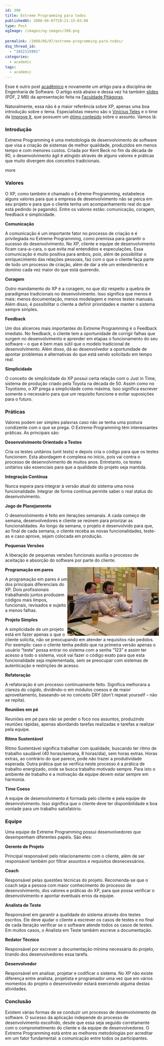 ```yaml
---
id: 390
title: Extreme Programming para todos
publishedAt: 2008-06-07T20:21:15-03:00
type: Post
ogImage: /images/og-images/390.png

permalink: /2008/06/07/extreme-programming-para-todos/
dsq_thread_id:
  - "1022115991"
categories:
  - academic
tags:
  - academic
---
```

Esse é outro post [acadêmico](http://www.leonardofaria.net/tag/academico) e novamente um artigo para a disciplina de Engenharia de Software. O artigo está abaixo e dessa vez há também [slides](/wp-content/uploads/2008/06/XP.pdf) (PDF, 2 MB) da apresentação feita na [Faculdade Pitágoras](http://www.faculdadepitagoras.com.br/).

Naturalmente, essa não é a maior referência sobre XP, apenas uma boa introdução sobre o tema. Especialistas mesmo são o [Vinícius Teles](http://www.improveit.com.br/vinicius) e o time da [Improve It](http://www.improveit.com.br), que possuem um [ótimo conteúdo](http://www.improveit.com.br/xp) sobre o assunto. Vamos lá:

### Introdução

Extreme Programming é uma metodologia de desenvolvimento de software que visa a criação de sistemas de melhor qualidade, produzidos em menos tempo e com menores custos. Criada por Kent Beck no fim da década de 90, o desenvolvimento ágil é atingido através de alguns valores e práticas que muito divergem dos conceitos tradicionais.

<span className="hidden">more</span>

### Valores

O XP, como também é chamado o Extreme Programming, estabelece alguns valores para que a empresa de desenvolvimento não se perca em seu projeto e para que o cliente tenha um acompanhamento real do que está pedindo (e pagando). Entre os valores estão: comunicação, coragem, feedback e simplicidade.

**Comunicação**

A comunicação é um importante fator no processo de criação e é privilegiada no Extreme Programming, como premissa para garantir o sucesso do desenvolvimento. No XP, cliente e equipe de desenvolvimento ficam cara-a-cara, o que evita mal entendidos e especulações. Essa comunicação é muito positiva para ambos, pois, além de possibilitar o enriquecimento das relações pessoais, faz com o que o cliente faça parte de todo um processo de criação, além de dar a ele um entendimento e domínio cada vez maior do que está querendo. 

**Coragem**

Outro mandamento do XP é a coragem, no que diz respeito a quebra de paradigmas tradicionais no desenvolvimento. Isso significa que menos é mais: menos documentação, menos modelagem e menos testes manuais. Além disso, é possibilitar o cliente a definir prioridades e manter o sistema sempre simples.

**Feedback**

Um dos alicerces mais importantes do Extreme Programming é o Feedback imediato. No feedback, o cliente tem a oportunidade de corrigir falhas que surgem no desenvolvimento e aprender em etapas o funcionamento do seu software – o que é bem mais sútil que o modelo tradicional de desenvolvimento. Além disso, dá ao desenvolvedor a oportunidade de apontar problemas e alternativas do que está sendo solicitado em tempo real.

**Simplicidade**

O conceito de simplicidade do XP possui certa relação com o Just in Time, sistema de produção criado pela Toyota na década de 50. Assim como no Toyotismo, o XP prega a simplicidade como máxima. Isso significa escrever somente o necessário para que um requisito funcione e evitar suposições para o futuro.

### Práticas

Valores podem ser simples palavras caso não se tenha uma postura condizente com o que se prega. O Extreme Programming têm interessantes práticas. As principais são:

**Desenvolvimento Orientado a Testes**

Cria os testes unitários (unit tests) e depois cria o código para que os testes funcionem. Esta abordagem é complexa no início, pois vai contra o processo de desenvolvimento de muitos anos. Entretanto, os testes unitários são essenciais para que a qualidade do projeto seja mantida.

**Integração Contínua**

Nunca espera para integrar à versão atual do sistema uma nova funcionalidade. Integrar de forma contínua permite saber o real status do desenvolvimento.

**Jogo de Planejamento**

O desenvolvimento é feito em iterações semanais. A cada começo de semana, desenvolvedores e cliente se reúnem para priorizar as funcionalidades. Ao longo da semana, o projeto é desenvolvido para que, ao final de cada semana, o cliente receba as novas funcionalidades, teste-as e caso aprove, sejam colocada em produção.

**Pequenas Versões**

A liberação de pequenas versões funcionais auxilia o processo de aceitação e absorção do software por parte do cliente.

**Programação em pares**<img src="/wp-content/uploads/2008/06/xp1.jpg" title="Programação em par" width="300" align="right" className="photo white" />

A programação em pares é um dos principais diferenciais do XP. Dois profissionais trabalhando juntos produzem códigos mais limpos, funcionais, revisados e sujeito a menos falhas. 

**Projeto Simples**

A simplicidade de um projeto está em fazer apenas o que o cliente solicita, não se preocupando em atender a requisitos não pedidos. Por exemplo: caso o cliente tenha pedido que na primeira versão apenas o usuário &#8220;teste&#8221; possa entrar no sistema com a senha &#8220;123&#8221; e assim ter acesso a todo o sistema, você vai fazer o código exato para que esta funcionalidade seja implementada, sem se preocupar com sistemas de autenticação e restrições de acesso.

**Refatoração**

A refatoração é um processo continuamente feito. Significa melhorara a clareza do cógido, dividindo-o em módulos coesos e de maior aproveitamento, baseando-se no conceito DRY (don't repeat yourself – não se repita).

**Reuniões em pé**

Reuniões em pé para não se perder o foco nos assuntos, produzindo reuniões rápidas, apenas abordando tarefas realizadas e tarefas a realizar pela equipe.

**Ritmo Sustentável**

Ritmo Sustentável significa trabalhar com qualidade, buscando ter ritmo de trabalho saudável (40 horas/semana, 8 horas/dia), sem horas extras. Horas extras, ao contrário do que parece, pode não trazer a produtividade esperada. Outra prática que se verifica neste processo é a prática de trabalho energizado, onde se busca trabalho motivado sempre. Para isto o ambiente de trabalho e a motivação da equipe devem estar sempre em harmonia.

**Time Coeso**

A equipe de desenvolvimento é formada pelo cliente e pela equipe de desenvolvimento. Isso significa que o cliente deve ter disponibilidade e boa vontade para um trabalho satisfatório.

### Equipe

Uma equipe de Extreme Programming possui desenvolvedores que desempenham diferentes papéis. São eles:

**Gerente de Projeto**

Principal responsável pelo relacionamento com o cliente, além de ser responsável também por filtrar assuntos e requisitos desnecessários.

**Coach**

Responsável pelas questões técnicas do projeto. Recomenda-se que o coach seja a pessoa com maior conhecimento do processo de desenvolvimento, dos valores e práticas do XP, para que possa verificar o desenvolvimento e apontar eventuais erros da equipe.

**Analista de Teste**

Responsável em garantir a qualidade do sistema através dos testes escritos. Ele deve ajudar o cliente a escrever os casos de testes e no final de cada iteração verificar se o software atende todos os casos de testes. Em muitos casos, o Analista em Teste também escreve a documentação.

**Redator Técnico**

Responsável por escrever a documentação mínima necessária do projeto, tirando dos desenvolvedores essa tarefa.

**Desenvolvedor**

Responsável em analisar, projetar e codificar o sistema. No XP não existe diferença entre analista, projetista e programador uma vez que em vários momentos do projeto o desenvolvedor estará exercendo alguma destas atividades.

### Conclusão

Existem várias formas de se conduzir um processo de desenvolvimento de software. O sucesso da aplicação independe do processo de desenvolvimento escolhido, desde que essa seja seguido corretamente com o comprometimento do cliente e da equipe de desenvolvedores. O Extreme Programming está entre as melhores metodologias por acreditar em um fator fundamental: a comunicação entre todos os participantes.
